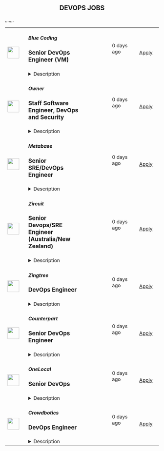 <div align="center"><h2>DEVOPS JOBS</h2></div><table><tr>
                <td width="100" height="100" rowspan="2">
                    <img src="https://media.licdn.com/dms/image/C4D0BAQHlK67hgnhzQw/company-logo_200_200/0/1631346154820?e=2147483647&v=beta&t=_R2Ssj7L_f4xqmSCcq0nOLCyCz0QN2lFnHssxxhj3YY" width="38px" height="auto">
                </td>
                <td width="300">
                    <h5>Blue Coding</h5>
                    <h3>Senior DevOps Engineer (VM)</h3>
                </td>
                <td width="300">
                    <code></code>
                </td>
                <td width="200">
                <text>0 days ago</text>
                </td>
                <td width="100" rowspan="2">
                <a href="https://jobs.lever.co/bluecoding/674b25d7-efbf-4877-affc-a7d27556528d" align="right" target="_blank">Apply</a>
                </td>
            </tr>
            <tr>
                <td colspan="3">
                <details><summary>Description</summary>
                <div><i style="font-size: 18px">Do you want to earn a salary in USD?&nbsp;</i></div><div><i style="font-size: 18px">Would you like to work from wherever you want?</i></div><div><i style="font-size: 18px">Would you like to be a part of the leading next-gen software developers?&nbsp;</i></div><div><br></div><div><b style="font-size: 24px">Hi, you finally found us!</b><span style="font-size: 24px">&nbsp;</span></div><div><br></div><div><b style="font-size: 24px">Why work at Blue Coding?</b><span style="font-size: 24px">&nbsp;</span></div><div><br></div><div>At Blue Coding we specialize in hiring excellent developers and amazing people from all over Latin America and other parts of the world. For the past 10 years, we’ve helped cutting-edge companies in the United States and Canada -both large and small, build great development teams and develop great products. Online shops, digital agencies, SaaS providers, and software consulting firms are a few of our clients. Our team of over 100 engineers is distributed in more than 10 countries across the Americas. We are a fully remote company working with a wide array of technologies and have expertise in every stage of the software development process.&nbsp;&nbsp;</div><div><br></div><div>Our team is highly connected, united, and culturally diverse, and our collaborators are involved in many initiatives around the world, from wildlife preservation to volunteering at local charities. We also participate in group activities like movie nights, trivia, and meme competitions. We stand for honesty, fairness, respect, efficiency, hard work, and cooperation.</div><div><br></div><div><b style="font-size: 24px;">What are we looking for?</b></div><div><br></div><div>In this opportunity, we are looking for a Senior DevOps Engineer to work with one of our foreign clients, who is a market leader in the consultation, design, procurement, implementation, and ongoing managed services for technology services for mid to large global enterprises. As a Telecom Managed Service company, they partner with over 300 service providers globally to help customers with technology design and find the best solutions to meet their needs.</div><div><br></div><div>You'll be the first hire in the DevOps team and will help the client with the new infrastructure they recently migrated to. They are looking for someone who can provide input and guidance into what they can improve and also implement new tools and ideas for their workflows to work smoothly. </div><div><br></div><div>If you are independent, a great communicator, a problem solver, and have strong attention to detail, this is a great fit for you! Our jobs are fully remote – as long as you have the skills and can get the work done well, you can work anywhere in the listed countries you want.</div><div><br></div><div>If you have the skills and can get the job done, join us and work from anywhere you want!</div><h3>Here are some of the exciting day-to-day challenges you will face in this role:</h3><li>Work closely and own all of the client's DevOps infrastructure and pipeline, ensuring it works smoothly.</li><li>Provide insights and guidance with architectural design.</li><li>Make improvements and modifications.</li><li>Review their infrastructure and see what can be improved.</li><li>Extend pipelines.</li><li>Maintain server infrastructure and develop best practices.</li><li>Build and maintain automated CI/CD deployment plans.</li><li>Implement tools for automation, monitoring, and logging of applications.</li><li>Collaborate with other internal stakeholders to provide technical support to staff.</li><li>&nbsp;Write and maintain Infrastructure and CI/CD documentation.</li>,<h3>You will shine if you have:</h3><li>Strong experience as a DevOps developer or similar role.</li><li>Strong hands-on experience with AWS products such as IAM, S3, ECR, ECS, EC2, RDS, and Cloudwatch.</li><li>Experience with Docker</li><li>Experience with CI/CD</li><li>Experience with GitHub and GitHub action</li><li>Experience with Infrastructure as Code - Terraform</li>,<h3>It doesn't hurt if you also have:</h3><li>Familiarity with Ruby on Rails.</li>,<h3>Here are some of the perks we offer you:</h3><li>Salary in USD</li><li>Long-term</li><li>Flexible schedule (within US Time zones)</li><li>100% Remote</li><div><b style="font-size: 24px">Hey, you are still here!</b><span style="font-size: 24px">&nbsp;</span></div><div><br></div><div>So, let us ask a few questions. Do you like working in a friendly environment? Are you fluent in English? Do you have a strong work ethic, are detail-oriented and have an ownership mentality? And most importantly do you love music and puppies? If so, then what are you waiting for? Come join our team and become part of this awesome company! We will be expecting you.</div>
                </details>
                </td>
            </tr>,<tr>
                <td width="100" height="100" rowspan="2">
                    <img src="https://avatars.githubusercontent.com/u/87661266?s=200&v=4" width="38px" height="auto">
                </td>
                <td width="300">
                    <h5>Owner</h5>
                    <h3>Staff Software Engineer, DevOps and Security</h3>
                </td>
                <td width="300">
                    <code></code>
                </td>
                <td width="200">
                <text>0 days ago</text>
                </td>
                <td width="100" rowspan="2">
                <a href="https://jobs.lever.co/owner/268ea114-3243-4d4d-97cc-49471b9ddf68" align="right" target="_blank">Apply</a>
                </td>
            </tr>
            <tr>
                <td colspan="3">
                <details><summary>Description</summary>
                <div><span style="font-size: 18px">👋&nbsp;</span><b><span style="font-size: 18px">About&nbsp;</span></b><a href="http://owner.com/"><b><span style="font-size: 18px">Owner.com</span></b></a></div><div>Owner is the all-in-one platform that restaurants use to succeed online.</div><div><br></div><div>Thousands of restaurant owners use our tools to build their website, drive online orders, create their own branded app, manage their customer relationships, and set up marketing automations.</div><div><br></div><div>You can think of it as Shopify meets HubSpot, but specifically for restaurants.</div><div><br></div><div>Learn more about the problems we are solving for our customers&nbsp;<a href="https://www.owner.com/our-story">here</a>.</div><div><br></div><div><span style="font-size: 18px">🌎&nbsp;</span><b><span style="font-size: 18px">Our vision</span></b></div><div>We’re starting by helping independent restaurants succeed online.</div><div><br></div><div>But it’s not just restaurants that need our help. Most local businesses are struggling with these same problems. Huge technology corporations are taking their customers, bleeding their profits, and making it hard for them to survive.</div><div>Once we nail the solution for restaurants&nbsp;–&nbsp;we’ll scale it into every other local business type.</div><div><br></div><div>In the future we envision, tens of millions of local business owners will use our technology to succeed in the digital age.</div><div><br></div><div><span style="font-size: 18px">🚀&nbsp;</span><b><span style="font-size: 18px">Our traction</span></b></div><div>In just over 3 years we've generated&nbsp;tens of millions in revenue, served millions of guests, and processed hundreds of millions of online orders.</div><div><br></div><div>More importantly, we’ve helped thousands of restaurant owners save their businesses - and not&nbsp; only survive, but thrive.</div><div><br></div><div><span style="font-size: 18px">⭐&nbsp;</span><b><span style="font-size: 18px">Our team</span></b></div><div>Our team grew from under 100 to nearly 200 talented people in 2024. We’ve got top talent from the most successful companies in SMB software, including: Shopify, HubSpot, DoorDash, ServiceTitan, Rappi, Faire and Stripe.</div><div><br></div><div>We’ll be scaling even faster in 2025 to keep pace with our customer growth.</div><div><br></div><div><span style="font-size: 18px">🌆&nbsp;</span><b><span style="font-size: 18px">Where we work</span></b></div><div>Owner is a remote-first, global company headquartered in San Francisco, with a sales hub in Toronto. For a few of our roles we prioritize in-person collaboration at one of our office locations. Most of our employees are distributed throughout the globe. Please review the role description and discuss with your recruiter for more details on location!</div><div><br></div><div><span style="font-size: 1em;">🔍</span><b> Why we’re looking for you</b></div><div><br></div><div>We are seeking a visionary Staff-level Developer Ops and Security Engineer to lead our efforts in integrating security throughout our development processes. Your expertise will be crucial in building and maintaining a secure, scalable, and efficient application layer that supports our rapid growth. You'll work closely with technology teams to implement best practices, automate security processes, and foster a culture of security-first thinking across the organization.</div><div><br></div><div>Our Stack:</div><div>Backend: <a rel="noopener noreferrer" class="postings-link" href="http://Node.js">Node.js</a>, Mongo, AWS</div><div>Frontend: React, <a rel="noopener noreferrer" class="postings-link" href="http://Next.js">Next.js</a>, Vue</div><div>Typescript everywhere</div><div><br></div><div>This role is 100% remote and can be based anywhere in the United States or Canada.</div><div><span style="font-size: 1em;">🔍</span><b> Why we’re looking for you</b></div><div><br></div><div>We are seeking a visionary Staff-level Developer Ops and Security Engineer to lead our efforts in integrating security throughout our development processes. Your expertise will be crucial in building and maintaining a secure, scalable, and efficient application layer that supports our rapid growth. You'll work closely with technology teams to implement best practices, automate security processes, and foster a culture of security-first thinking across the organization.</div><div><br></div><div>Our Stack:</div><div>Backend: <a href="http://Node.js" class="postings-link" target="_blank" rel="noopener noreferrer">Node.js</a>, Mongo, AWS</div><div>Frontend: React, <a href="http://Next.js" class="postings-link" target="_blank" rel="noopener noreferrer">Next.js</a>, Vue</div><div>Typescript everywhere</div><div><br></div><div>This role is 100% remote and can be based anywhere in the United States or Canada.</div><h3>💥 The impact you will have</h3><li>Implement "shift-left" security strategies, integrating automated security practices early in the development lifecycle to prevent vulnerabilities</li><li>Develop and maintain secure CI/CD pipelines, integrating automated security testing and vulnerability scanning</li><li>Implement Infrastructure as Code (IaC) practices to ensure consistent and secure deployments across environments</li><li>Enhance our cloud security posture through proper configuration, monitoring, and incident response procedures</li><li>Collaborate with development teams to integrate security best practices into the software development lifecycle</li><li>Mentor and guide other team members on DevSecOps practices and security principles</li><h3>🤝 Who you’ll work with</h3><li>This role will be part of our small but mighty Platform Eng group.</li><li>You will work closely with engineers across the technology org, our product managers, and other members of the Platform Eng group.</li><h3>✅ What we’re looking for</h3><li>6+ years of experience in DevOps, with a strong focus on security practices and principles</li><li>Extensive experience with cloud platforms (AWS, Azure) and containerization technologies (Docker, Kubernetes)</li><li>Proficiency in Infrastructure as Code tools (e.g., Terraform, CloudFormation) and CI/CD pipelines</li><li>Strong understanding of security best practices, compliance requirements (e.g., SOC 2, GDPR), and common vulnerabilities</li><li>Experience implementing and managing security tools for vulnerability scanning, SAST/DAST, and secrets management</li><li>Excellent communication skills with the ability to articulate complex security concepts to technical and non-technical stakeholders</li><li>Track record of successfully leading and implementing DevSecOps initiatives in fast-paced environments</li><h3>🏆 Pay and benefits</h3><li>The estimated base salary range for this role is $200 - 230K plus a generous pre-IPO equity package</li><li>Other benefits include comprehensive health coverage, work from anywhere (100% remote workplace), unlimited PTO - plus extra fun perks!</li><div><br></div><div><b><span style="font-size: 10px">🚩 Notice - Employment Scams</span></b></div><div><span style="font-size: 10px">Communication from our team regarding job opportunities will only be made by an Owner employee with an @owner.com email address.</span></div><div><span style="font-size: 10px">We do not conduct interviews over email or chat platforms, and we will never ask you to provide personal or financial information such as your mailing address, social security number, credit card numbers or banking information.&nbsp; If you believe you are being contacted by scammer, please mark the communication as "phishing" or “spam” and do not respond.</span></div><div><span style="font-size: 18px">👋&nbsp;</span><b><span style="font-size: 18px">About&nbsp;</span></b><a href="http://owner.com/"><b><span style="font-size: 18px">Owner.com</span></b></a></div><div>Owner is the all-in-one platform that restaurants use to succeed online.</div><div><br></div><div>Thousands of restaurant owners use our tools to build their website, drive online orders, create their own branded app, manage their customer relationships, and set up marketing automations.</div><div><br></div><div>You can think of it as Shopify meets HubSpot, but specifically for restaurants.</div><div><br></div><div>Learn more about the problems we are solving for our customers&nbsp;<a href="https://www.owner.com/our-story">here</a>.</div><div><br></div><div><span style="font-size: 18px">🌎&nbsp;</span><b><span style="font-size: 18px">Our vision</span></b></div><div>We’re starting by helping independent restaurants succeed online.</div><div><br></div><div>But it’s not just restaurants that need our help. Most local businesses are struggling with these same problems. Huge technology corporations are taking their customers, bleeding their profits, and making it hard for them to survive.</div><div>Once we nail the solution for restaurants&nbsp;–&nbsp;we’ll scale it into every other local business type.</div><div><br></div><div>In the future we envision, tens of millions of local business owners will use our technology to succeed in the digital age.</div><div><br></div><div><span style="font-size: 18px">🚀&nbsp;</span><b><span style="font-size: 18px">Our traction</span></b></div><div>In just over 3 years we've generated&nbsp;tens of millions in revenue, served millions of guests, and processed hundreds of millions of online orders.</div><div><br></div><div>More importantly, we’ve helped thousands of restaurant owners save their businesses - and not&nbsp; only survive, but thrive.</div><div><br></div><div><span style="font-size: 18px">⭐&nbsp;</span><b><span style="font-size: 18px">Our team</span></b></div><div>Our team grew from under 100 to nearly 200 talented people in 2024. We’ve got top talent from the most successful companies in SMB software, including: Shopify, HubSpot, DoorDash, ServiceTitan, Rappi, Faire and Stripe.</div><div><br></div><div>We’ll be scaling even faster in 2025 to keep pace with our customer growth.</div><div><br></div><div><span style="font-size: 18px">🌆&nbsp;</span><b><span style="font-size: 18px">Where we work</span></b></div><div>Owner is a remote-first, global company headquartered in San Francisco, with a sales hub in Toronto. For a few of our roles we prioritize in-person collaboration at one of our office locations. Most of our employees are distributed throughout the globe. Please review the role description and discuss with your recruiter for more details on location!</div>
                </details>
                </td>
            </tr>,<tr>
                <td width="100" height="100" rowspan="2">
                    <img src="https://avatars.githubusercontent.com/u/10520629?s=200&v=4" width="38px" height="auto">
                </td>
                <td width="300">
                    <h5>Metabase</h5>
                    <h3>Senior SRE/DevOps Engineer</h3>
                </td>
                <td width="300">
                    <code></code>
                </td>
                <td width="200">
                <text>0 days ago</text>
                </td>
                <td width="100" rowspan="2">
                <a href="https://jobs.lever.co/metabase/1b702919-4d0b-4085-baec-8947f9b7e4ee" align="right" target="_blank">Apply</a>
                </td>
            </tr>
            <tr>
                <td colspan="3">
                <details><summary>Description</summary>
                <div>Metabase is the easiest way for people to get insights from their data, from tiny startups who get up and running quickly to major corporations with tens of thousands of users. That's why people <a class="postings-link" href="https://www.metabase.com/love">love us</a>.</div><div><br></div><div>We bring data tools with the elegance and simplicity of consumer products to the crufty world of enterprise business intelligence. We provide an opinionated open source starting point for how companies should measure, analyze and share their data, which is used by tens of thousands of companies.</div><div><br></div><div>Tens of thousands of companies use Metabase every day to answer questions about their data. While we seek to become the de-facto self-managed open source analytics software for organizations everywhere, many customers want an ability to use Metabase without worrying about the operational details of self-hosting. That’s why we recently launched our Metabase Cloud product. We’re looking for operations engineers to help build out and run our new and quickly growing ‘Metabase Cloud’ hosted product.</div><div>Tens of thousands of companies use Metabase every day to answer questions about their data. While we seek to become the de-facto self-managed open source analytics software for organizations everywhere, many customers want an ability to use Metabase without worrying about the operational details of self-hosting. That’s why we recently launched our Metabase Cloud product. We’re looking for operations engineers to help build out and run our new and quickly growing ‘Metabase Cloud’ hosted product.</div><h3>You will:</h3><li>Own and operate our application stack and AWS infrastructure to orchestrate and manage our hosted customer instances of Metabase</li><li>Debug runtime issues across the different levels of our application stack and hosting stack.</li><li>Develop and build our internal tooling and automation to manage the lifecycle of a hosted Metabase installation, from purchase to deployment, zero-downtime upgrades, and general operational health</li><li>Continuously improve our automated deployments and testing</li><h3>We're looking for someone who:</h3><li>Is thoughtful and careful</li><li>Compulsively automates everything and documents it</li><li>Is able to make solid technical judgements and back them up articulately</li><li>Has at least 5 years of experience building and operating <b>production</b> infrastructure, ideally on public cloud</li><li>Strong <b>Kubernetes</b> and <b>AWS </b>experience</li><li>Strong experience with IaC and <b>Terraform</b></li><li>Can write high quality and readable code in a modern language (e.g. Python, Go, etc.)</li><li>Experience with modern monitoring stacks (e.g Prometheus/Grafana/Datadog) </li><h3>Projects you could work on:</h3><li>Multi-region hosting </li><li>Automate EKS cluster provisioning </li><li>Extend our CRDs and Operators </li><li>Improve the RDS sharding strategy for our multi-tenant platform</li><li>Unify and improve our CI/CD platforms</li><li>Collaborate with core application developers on changes to improve our application metrics, deployment speeds and CI integration.</li><li>Maintain our SOC2 compliance and security posture </li><div><br></div><div><br></div><div>We're a global team (50% outside the US), fully distributed (from Thailand to California), who get things done asynchronously, with plenty of uninterrupted time, supporting each other to do the best work of our careers. We offer flexibility (define your own schedule and work from wherever you want), autonomy, and an environment that fosters growth, learning, and development. We're relentlessly user-focused and believe in building long-term value, not short-term hacks. And we raised a $30M Series B to take our approach to the next level for years to come.</div><div><br></div><div><span style="font-size: 10px">For U.S. applicants: Metabase participates in the federal E-Verify program, which confirms employment authorization of newly hired U.S. based employees. E-Verify is not used as a tool to pre-screen candidates and is only initiated upon hire.</span></div><div><br></div><div><span style="font-size: 10px"><a href="https://www.e-verify.gov/sites/default/files/everify/posters/EVerifyParticipationPoster.pdf"><u>E-Verify Participation Notice</u></a> (English/Spanish)</span></div><div><span style="font-size: 10px"><a href="https://www.e-verify.gov/sites/default/files/everify/posters/IER_RightToWorkPoster%20Eng_Es.pdf"><u>Right to Work Notice</u></a> (English/Spanish)</span></div><div>Metabase is the easiest way for people to get insights from their data, from tiny startups who get up and running quickly to major corporations with tens of thousands of users. That's why people <a href="https://www.metabase.com/love" class="postings-link">love us</a>.</div><div><br></div><div>We bring data tools with the elegance and simplicity of consumer products to the crufty world of enterprise business intelligence. We provide an opinionated open source starting point for how companies should measure, analyze and share their data, which is used by tens of thousands of companies.</div>
                </details>
                </td>
            </tr>,<tr>
                <td width="100" height="100" rowspan="2">
                    <img src="https://cdn4.cdn-telegram.org/file/XPlaqlEUknW_svqT3QMieRjyIQZ2HZb9eyjvCZebDNphks5dEmgFZRW4Md5S1cNriHEcPjz3gMSvds9evwWplAnNoxgMJPgEW9aHC0O6iP6wrF6uMQ7FTQC-vOfpi5FnKk4tbrf-mqll8s-QMol8kQNfN1hAYNxzoDpz9H705TGnavueQh8NI2H3P6jCdc11Pb6LRrElPJ3SkhqhLqprt6VVgJ-JlDl1zbxiR1t6unqaZ3e9tH_QB04DPropM2dvCsPV2MmmuUEMVcbHUif2vtjv4NWB1HeBxBvZwh0K6VCRioug1LAj7VeGI4SeMuvj2Sdrwq3zV2vmgbXFB4e28g.jpg" width="38px" height="auto">
                </td>
                <td width="300">
                    <h5>Zircuit</h5>
                    <h3>Senior Devops/SRE Engineer (Australia/New Zealand)</h3>
                </td>
                <td width="300">
                    <code></code>
                </td>
                <td width="200">
                <text>0 days ago</text>
                </td>
                <td width="100" rowspan="2">
                <a href="https://jobs.ashbyhq.com/Zircuit/5589614c-06a1-479d-8834-3d0fc4397613" align="right" target="_blank">Apply</a>
                </td>
            </tr>
            <tr>
                <td colspan="3">
                <details><summary>Description</summary>
                <p style="min-height:1.5em"><strong>Summary</strong></p><p style="min-height:1.5em">As a Senior DevOps Engineer, you'll be at the forefront of ZK rollup technology, playing a crucial role in optimizing our mission-critical infrastructure. You'll work closely with our tight-knit, elite team to maintain, update, and deploy new features to Zircuit. </p><p style="min-height:1.5em">We are seeking a candidate in the UTC+12 time zone region (ideally in Australia or New Zealand) who is reliable, detail-oriented, and collaborative. The ideal candidate should excel at problem-solving and be capable of contributing to sound decision-making, even in high-pressure situations.</p><p style="min-height:1.5em">If this sounds like you, then we highly encourage you to apply!</p><p style="min-height:1.5em"></p><p style="min-height:1.5em"><strong>Expertise</strong></p><ul style="min-height:1.5em"><li><p style="min-height:1.5em">3-5 years experience as a DevOps Engineer, SRE, or similar software engineering role</p></li><li><p style="min-height:1.5em">Fluent in English, with strong writing and speaking skills</p></li><li><p style="min-height:1.5em">Experience with and advanced knowledge of Docker</p></li><li><p style="min-height:1.5em">Advanced knowledge and hands-on experience with Terraform. Proficiency in using Terraform for infrastructure-as-code</p></li><li><p style="min-height:1.5em">Advanced knowledge of Amazon Web Services</p></li><li><p style="min-height:1.5em">Good knowledge of Kubernetes, substantial experience deploying, managing, and scaling applications with Kubernetes, and basic familiarity with ArgoCD</p></li></ul><ul style="min-height:1.5em"><li><p style="min-height:1.5em">Nice to have - fluency in different programming languages, including Go, Rust, Python, and Javascript</p></li><li><p style="min-height:1.5em">Nice to have - hands-on experience with blockchain infrastructure, from node setup to data consumption from different providers (e.g. Infura, Alchemy, etc).</p></li><li><p style="min-height:1.5em">Nice to have - AWS Professional Certifications</p></li><li><p style="min-height:1.5em">Nice to have - experience with blockchain systems, bridges, and layer-2 solutions</p></li></ul><p style="min-height:1.5em"></p><p style="min-height:1.5em"><strong>Compensation &amp; Perks</strong></p><ul style="min-height:1.5em"><li><p style="min-height:1.5em">A competitive salary that matches your experience, plus performance bonuses and token grants</p></li><li><p style="min-height:1.5em">Work from anywhere, 100% remote, and flexible working hours</p></li><li><p style="min-height:1.5em">Generous paid time off, including maternity/paternity leave</p></li><li><p style="min-height:1.5em">Retirement/pension plan</p></li><li><p style="min-height:1.5em">Free gym membership, or any virtual alternative of your choice</p></li><li><p style="min-height:1.5em">Join all-expenses-paid retreats in exotic/exclusive locations with the team</p></li></ul>
                </details>
                </td>
            </tr>,<tr>
                <td width="100" height="100" rowspan="2">
                    <img src="https://avatars.githubusercontent.com/u/63677130?s=200&v=4" width="38px" height="auto">
                </td>
                <td width="300">
                    <h5>Zingtree</h5>
                    <h3>DevOps Engineer</h3>
                </td>
                <td width="300">
                    <code></code>
                </td>
                <td width="200">
                <text>0 days ago</text>
                </td>
                <td width="100" rowspan="2">
                <a href="https://jobs.lever.co/zingtree/c6fcc571-d422-4c7e-b357-6bdde2456043" align="right" target="_blank">Apply</a>
                </td>
            </tr>
            <tr>
                <td colspan="3">
                <details><summary>Description</summary>
                <div><span style="font-size: 16px;">Zingtree is the next gen, intelligent process automation platform that reimagines customer experience operations for top Customer Support leaders. With over 500 customers, including global enterprises like Optum, Corpay, Sony, SharkNinja, and Allianz, Zingtree transforms self-service, uncovers and implements automation opportunities, and makes every customer service agent an expert.</span></div><div><br></div><div><span style="font-size: 16px;">We are looking for a </span><b style="font-size: 16px;">Mid-Level DevOps Engineer</b><span style="font-size: 16px;"> to join our growing team. In this role, you will collaborate with development, operations, and infrastructure teams to automate and streamline our processes, build and maintain tools for deployment, monitoring, and operations, and troubleshoot and resolve issues in our development and production environments.</span></div><div><span style="font-size: 16px;">Zingtree is the next gen, intelligent process automation platform that reimagines customer experience operations for top Customer Support leaders. With over 500 customers, including global enterprises like Optum, Corpay, Sony, SharkNinja, and Allianz, Zingtree transforms self-service, uncovers and implements automation opportunities, and makes every customer service agent an expert.</span></div><div><br></div><div><span style="font-size: 16px;">We are looking for a </span><b style="font-size: 16px;">Mid-Level DevOps Engineer</b><span style="font-size: 16px;"> to join our growing team. In this role, you will collaborate with development, operations, and infrastructure teams to automate and streamline our processes, build and maintain tools for deployment, monitoring, and operations, and troubleshoot and resolve issues in our development and production environments.</span></div><h3>What You'll Do</h3><li>Design, implement, and maintain CI/CD pipelines for various applications.</li><li>Automate infrastructure provisioning using Infrastructure as Code (IaC) tools such as Terraform, CloudFormation</li><li>Monitor system performance and ensure reliability, scalability, and security of infrastructure.</li><li>Collaborate with software development teams to ensure continuous integration and continuous delivery best practices.</li><li>Manage cloud-based services (AWS, GCP) and ensure optimal performance and cost-efficiency.</li><li>Troubleshoot and resolve infrastructure and application-related issues in production environments.</li><li>Work on containerization and orchestration technologies like Docker and Kubernetes.</li><li>Implement and manage monitoring and alerting tools like Prometheus, Grafana, or ELK stack.</li><li>Ensure security best practices in all aspects of DevOps processes, including automating security checks in CI/CD pipelines.</li><li>Perform system upgrades and patch management as needed.</li><li>Document infrastructure and deployment processes and ensure knowledge transfer within the team.</li><h3>About You</h3><li><b>5+ years</b> of hands-on experience in DevOps or related roles.</li><li>Solid experience with <b>CI/CD pipelines</b> and tools like Github Actions, GitLab CI, Jenkins, CircleCI, etc.</li><li>Strong knowledge of <b>cloud platforms</b> (AWS, GCP) and associated services.</li><li>Proficiency in <b>containerization</b> and <b>orchestration</b> technologies such as Docker and Kubernetes and Argo.</li><li>Experience with <b>Infrastructure as Code (IaC)</b> tools like Terraform, CloudFormation, or Ansible.</li><li>Experience with monitoring tools (e.g., Prometheus, Grafana, ELK stack).</li><li>Good understanding of <b>networking, security</b>, and <b>firewall configurations</b>.</li><li>Experience with <b>version control systems</b> like Git and an understanding of branching strategies.</li><li>Familiarity with <b>Linux</b>/Unix systems administration and shell scripting.</li><li>Knowledge of <b>scripting languages</b> (Python, Bash, etc.) for automation.</li><li>Problem-solving mindset with attention to detail and strong analytical skills.</li><h3>Nice to have</h3><li>Expertise in AWS, Kubernetes</li><li>Experience with <b>microservices architecture</b> and managing services at scale.</li><li>Familiarity with <b>serverless technologies</b>.</li><li>Knowledge of <b>security best practices</b> in DevOps, including tools for vulnerability scanning and compliance checks.</li><h3>Soft Skills</h3><li>Strong collaboration and communication skills.</li><li>Ability to work independently and within a team environment.</li><li>Comfortable working in a fast-paced, dynamic environment with shifting priorities.</li><h3>What We Offer</h3><li>Competitive Compensation - We offer fair compensation packages&nbsp;</li><li>Comprehensive Health Benefits - 100% of employee premiums and 75%-80% of dependent premiums on most health, dental, and vision insurance are covered by us</li><li>401K plans - Add to your retirement planning (no employer matching at this time)</li><li>Paid Parental Leave - Paid time off for parents to spend time with their new child</li><li>Unlimited PTO - Take the time you need to recharge and bring your best self to work&nbsp;</li><li>Flexible Remote Work - Work from anywhere</li><li>Co-Working Reimbursement - Expense up to $200 a month on co-working space</li><li>Home Office Stipend - Receive up to $500 to create a great work environment at home, and $100 a month for Internet, phone, etc.</li><h3>Zingtree's Values</h3><li><b>Lead with action: </b>We are doers. We move fast with purpose, fearlessly blaze new trails, and fail fast and learn quickly, to achieve positive outcomes for our customers and the business.&nbsp;</li><li><b>People really matter: </b>We win as a team. We care about all humans—our customers and our employees—achieving professional greatness&nbsp;and making a meaningful impact on the world.</li><li><b>Ownership leads to results:</b> When we say we’ll deliver, we deliver. We act responsibly with integrity, high standards, and hold ourselves accountable to the results of our actions.</li><li><b>Expertise creates value:</b> We are learners. We continuously build and share knowledge, invest in growing ourselves, and put expertise into action to fully realize our potential and goals.</li><li><b>Transparency builds trust: </b>We respectfully tell it as it is. We are direct, honest, and open with the information that matters, and communicate in a caring way that builds stronger trusted relationships with each other.</li>
                </details>
                </td>
            </tr>,<tr>
                <td width="100" height="100" rowspan="2">
                    <img src="https://media.licdn.com/dms/image/v2/D560BAQEtAXn0ryOTBw/company-logo_200_200/company-logo_200_200/0/1694785555271/yourcounterpart_logo?e=1744243200&v=beta&t=-BEjbQP7PMMfAC5PtCYEgvJk4MuWZ4Bfzh54loGzpwo" width="38px" height="auto">
                </td>
                <td width="300">
                    <h5>Counterpart</h5>
                    <h3>Senior DevOps Engineer</h3>
                </td>
                <td width="300">
                    <code></code>
                </td>
                <td width="200">
                <text>0 days ago</text>
                </td>
                <td width="100" rowspan="2">
                <a href="https://job-boards.greenhouse.io/counterpart/jobs/4517224005" align="right" target="_blank">Apply</a>
                </td>
            </tr>
            <tr>
                <td colspan="3">
                <details><summary>Description</summary>
                &lt;p&gt;&lt;strong&gt;SENIOR DEVOPS ENGINEER&lt;/strong&gt;&lt;/p&gt;
&lt;p&gt;Counterpart is a modern management &amp;amp; professional liability insurance platform for the 21st century workplace. We offer products and services to help companies align the risks and incentives of creating great organizations. Our platform is designed to measure risk more efficiently using the most advanced rating system in the industry, while also proactively mitigating the risks of our insureds. Ultimately, we provide businesses with the framework to be the best versions of themselves. That’s where you come in.&lt;/p&gt;
&lt;p&gt;As a Senior DevOps Engineer, you will be a thought leader and prolific individual contributor to the infrastructure, dynamic data services, and tooling that we are leveraging to shape the future of insurance. You will help bridge the gap between Product, Insurance, and Data while architecting the infrastructure underneath our systems and ensuring we are prepared in production and ready to disrupt the industry. Think of the words Automation, Platform, Security, and Observability. In addition, you will interact with multiple development teams and help to set the culture, rituals, and processes that underpin a high functioning engineering team and the organization more broadly.&lt;/p&gt;
&lt;p&gt;&lt;strong&gt;YOU WILL&lt;/strong&gt;&lt;/p&gt;
&lt;p&gt;Below are some key projects we are working on. You will be a part of one or more of these objectives:&lt;/p&gt;
&lt;ul&gt;
&lt;li&gt;&lt;strong&gt;Modernize insurance application workflows&lt;/strong&gt;. We are enhancing our Django system to update and automate workflows for our Risk Engineering team. You will be responsible for migrating key parts of the UI and enhancing the backend to support the best user experience possible.&lt;/li&gt;
&lt;li&gt;&lt;strong&gt;Increase efficiency with AI&lt;/strong&gt;. Collaborate with the Data and Risk Engineering teams to leverage AI across our products via a React frontend. Process documents into actionable, structured information.&lt;/li&gt;
&lt;li&gt;&lt;strong&gt;Enable small businesses to manage HR with modern software&lt;/strong&gt;. Enhance our HR application to support its next phase of growth.&lt;/li&gt;
&lt;li&gt;&lt;strong&gt;Emerging Products&lt;/strong&gt;. Create new services to enable our Claims team to process a larger volume of complex claims across many different insurance lines.&lt;/li&gt;
&lt;li&gt;&lt;strong&gt;Standardize development processes&lt;/strong&gt;. Work with engineering leaders to create documentation, examples, and training for the wider team. Our goal is to standardize how we do work in our Python and Javascript code bases. This will have a huge impact on our quality as we grow.&lt;/li&gt;
&lt;/ul&gt;
&lt;p&gt;&lt;strong&gt;YOU HAVE&lt;/strong&gt;&lt;/p&gt;
&lt;ul&gt;
&lt;li&gt;A passion for programming and a love of building and experimentation&lt;/li&gt;
&lt;li&gt;5+ years of experience with AWS&lt;/li&gt;
&lt;li&gt;3+ years of experience with Python&lt;/li&gt;
&lt;li&gt;2+ years of experience with relational databases&lt;/li&gt;
&lt;li&gt;Experience with Terraform&lt;/li&gt;
&lt;li&gt;Effective communication &amp;amp; documentation skills&lt;/li&gt;
&lt;li&gt;Experience working on a remote team&lt;/li&gt;
&lt;li&gt;Experience leading infrastructure architecture and optimization.&lt;/li&gt;
&lt;/ul&gt;
&lt;p&gt;&lt;strong&gt;Who you will work with&lt;/strong&gt;&lt;/p&gt;
&lt;ul&gt;
&lt;li&gt;&lt;strong&gt;Derrick Franco, Engineering Manager:&lt;/strong&gt; After teaching himself to code at 13, Derrick went on to co-found Jumpstart in addition to building out the technical divisions at InvestorsAlley and Phinaz Media Group. Nowadays Derrick spends his time reading, with his wife, and working on his podcast The Future of Work Project.&lt;/li&gt;
&lt;li&gt;&lt;strong&gt;Julian Prokay, Engineering Manager: &lt;/strong&gt;A veteran of the SaaS space with experience working on both student systems and construction management software. In his free time, he enjoys history podcasts and fantasy literature.&lt;/li&gt;
&lt;li&gt;&lt;strong&gt;Ron Alexessen, Engineering Manager: &lt;/strong&gt;Ron has experience at large companies like Hewlett-Packard, New Relic, and Rackspace and feels most impactful at small firms and startups. Embracing a chaordic style, both at work and home, is just right. For balance, Ron climbs, runs, and plays a supporting role for his active teenagers.&lt;/li&gt;
&lt;li&gt;&lt;strong&gt;David Drake, Engineering Manager: &lt;/strong&gt;David combines a theatre degree, a programming degree, and 17 years of professional software experience to bring heart and technical expertise to his engineering teams. A former founder with a Commodore 64 tattoo, he balances his passion for technology with time spent with his partner and 9-year-old daughter, as well as hobbies like reading, meditation, cooking, and exploring the outdoors.&lt;/li&gt;
&lt;li&gt;&lt;strong&gt;Newton Troung, Engineering Manager&lt;/strong&gt;: Newton joins Counterpart with 7+ years of experience in platform and data engineering. In his last company Thrive Market, he had a hand in building out new microservices and architecting data pipelines with Airflow and Spark. He&#39;s vegetarian and loves trying new restaurants when traveling. Nowadays he&#39;s busy keeping up with his 2-year-old and doing outdoor activities with his family.&amp;nbsp;&lt;/li&gt;
&lt;/ul&gt;
&lt;p&gt;Our estimated pay range for this role is $185,000 to $220,000. Base salary is determined by a variety of factors, including but not limited to, market data, location, internal equitability, and experience.&lt;/p&gt;
&lt;p&gt;We are committed to being a welcoming and inclusive workplace for everyone, and we are intentional about making sure people feel respected, supported and connected at work—regardless of who you are or where you come from. We value and celebrate our differences and we believe being open about who we are allows us to do the best work of our lives.&lt;/p&gt;
&lt;p&gt;We are an Equal Opportunity Employer. We do not discriminate against qualified applicants or employees on the basis of race, color, religion, gender identity, sex, sexual preference, sexual identity, pregnancy, national origin, ancestry, citizenship, age, marital status, physical disability, mental disability, medical condition, military status, or any other characteristic protected by federal, state, or local law, rule, or regulation.&lt;/p&gt;
                </details>
                </td>
            </tr>,<tr>
                <td width="100" height="100" rowspan="2">
                    <img src="https://photos.wellfound.com/startups/i/257661-3abe9f68928f2e0407dca967aca86e67-medium_jpg.jpg" width="38px" height="auto">
                </td>
                <td width="300">
                    <h5>OneLocal</h5>
                    <h3>Senior DevOps</h3>
                </td>
                <td width="300">
                    <code></code>
                </td>
                <td width="200">
                <text>0 days ago</text>
                </td>
                <td width="100" rowspan="2">
                <a href="https://boards.greenhouse.io/onelocal/jobs/5346874004" align="right" target="_blank">Apply</a>
                </td>
            </tr>
            <tr>
                <td colspan="3">
                <details><summary>Description</summary>
                &lt;p&gt;OneLocal is transforming the B2B sector with its innovative white-label marketing platform. Drawing on years of proven success in accelerating local business growth, we&#39;ve fine-tuned our expertise in developing unparalleled digital presences for thousands of merchants. Now, we&#39;re strategically partnering with leading software providers and franchisors to deliver a comprehensive, in-house marketing powerhouse for their SMB clients. Our sophisticated, AI-driven agency-in-a-box equips merchants with the competitive advantage essential for achieving market dominance and driving business expansion.&lt;/p&gt;
&lt;p&gt;We are looking for talented and passionate individuals to embed the latest AI technology into our platform. We pride ourselves in our open and dynamic culture, our diversity, and being committed to a workplace where we all feel that we can be ourselves.&lt;/p&gt;
&lt;p&gt;&lt;strong&gt;Job Overview&lt;/strong&gt;&lt;/p&gt;
&lt;p&gt;We are on the hunt for a seasoned Senior DevOps Engineer with a strong background in cloud observability, container orchestration, cloud operations, and incident response. The ideal candidate will have experience working with FinOps, CICD, developer tools, repository and source control architecture, developer build environments, and ensuring data storage efficiency.&lt;/p&gt;
&lt;p&gt;&lt;strong&gt;Essential Duties and Responsibilities:&lt;/strong&gt;&lt;/p&gt;
&lt;ul&gt;
&lt;li&gt;&amp;nbsp;Cloud Observability: Implement and manage advanced cloud observability tools to monitor and optimize system performance, ensuring high availability and reliability for our service offerings.&lt;/li&gt;
&lt;li&gt;&amp;nbsp;Cloud Expertise: Demonstrate proficiency in one of the major cloud platforms (AWS, Azure, or Google Cloud) to architect, manage, and optimize scalable cloud infrastructures.&lt;/li&gt;
&lt;li&gt;&amp;nbsp;Operations &amp;amp; Incident Response: Lead the incident response process utilizing tools like PagerDuty or equivalent to ensure swift identification, management, and resolution of critical issues, maintaining service continuity.&lt;/li&gt;
&lt;li&gt;&amp;nbsp;FinOps: Analyze and manage cloud costs effectively using FinOps principles, employing various tools and aggregators to ensure cost efficiency and resource optimization.&lt;/li&gt;
&lt;li&gt;&amp;nbsp;CICD: Design, implement, and maintain continuous integration and continuous deployment (CICD) pipelines to enhance development workflows and delivery cycles.&lt;/li&gt;
&lt;li&gt;&amp;nbsp;Developer Tools: Advance the use of modern developer tools, including AI-powered assistants like GitHub Copilot, to streamline coding practices and enhance overall productivity.&lt;/li&gt;
&lt;li&gt;&amp;nbsp;Repository and Source Control Architecture: Architect and manage repository structures and source control processes to support development teams in effectively collaborating and maintaining code quality.&lt;/li&gt;
&lt;li&gt;&amp;nbsp;Developer Build Environments: Create and optimize developer build environments to facilitate smooth and efficient development, testing, and deployment processes.&lt;/li&gt;
&lt;li&gt;&amp;nbsp;Data Storage Efficiency: Design strategies and systems for efficient data storage, ensuring optimal performance, cost management, and scalability of storage solutions.&lt;/li&gt;
&lt;/ul&gt;
&lt;p&gt;&lt;strong&gt;Requirements:&lt;/strong&gt;&lt;/p&gt;
&lt;ul&gt;
&lt;li&gt;Minimum of 5 years of relevant experience in a DevOps role, with a focus on cloud observability, container orchestration, and cloud operations.&lt;/li&gt;
&lt;li&gt;Cloud Expertise: In-depth knowledge and hands-on experience with one of the major cloud platforms (AWS, Azure, Google Cloud).&lt;/li&gt;
&lt;li&gt;Incident Response: Familiarity with incident management tools like PagerDuty or equivalent, with a track record of handling and resolving critical incidents.&lt;/li&gt;
&lt;li&gt;FinOps: Strong understanding of Financial Operations (FinOps) principles and experience with tools and techniques for managing cloud costs.&lt;/li&gt;
&lt;li&gt;CICD Pipelines: Demonstrable experience in designing and maintaining CICD pipelines using tools such as Jenkins, GitLab CI, or similar.&lt;/li&gt;
&lt;li&gt;Source Control: Expertise in repository management and source control systems, particularly with Git, GitHub, GitLab, or similar platforms.&lt;/li&gt;
&lt;li&gt;Build Environments: Experience in creating and optimizing developer build environments, ensuring they are efficient and conducive to high-quality code production.&lt;/li&gt;
&lt;li&gt;Data Storage: Proficiency in designing and managing data storage solutions that balance performance with cost-efficiency, considering scalability requirements.&lt;/li&gt;
&lt;li&gt;Problem-Solving Skills: Strong analytical and troubleshooting skills to resolve complex technical issues and optimize system performance.&lt;/li&gt;
&lt;li&gt;Collaboration: Excellent communication and collaboration skills to work effectively with cross-functional teams, fostering a culture of continuous improvement.&lt;/li&gt;
&lt;li&gt;Experience in implementing and managing Infrastructure as Code (IaC) tools such as Terraform and Pulumi&lt;/li&gt;
&lt;/ul&gt;
&lt;p&gt;&lt;strong&gt;Plus&lt;/strong&gt;&lt;/p&gt;
&lt;ul&gt;
&lt;li&gt;AWS specialization and certification&lt;/li&gt;
&lt;li&gt;Familiarity with security best practices and compliance standards in cloud environments.&lt;/li&gt;
&lt;li&gt;Developer Tools: Proficiency with modern developer tools, including AI-powered assistants like GitHub Copilot, and a solid understanding of their impact on the development lifecycle.&lt;/li&gt;
&lt;/ul&gt;
&lt;p&gt;&lt;strong&gt;Why You’ll Love Working Here:&lt;/strong&gt;&lt;/p&gt;
&lt;ul&gt;
&lt;li&gt;Remote first: We have committed to a remote-first work environment. This means our roles are open to candidates who can work between the core hours of 9am - 5pm EST&lt;/li&gt;
&lt;li&gt;3 weeks paid vacation + 5 paid personal days&lt;/li&gt;
&lt;li&gt;Stock options in a YC backed start-up&lt;/li&gt;
&lt;li&gt;Virtual social events: coffee chats with your colleagues and weekly happy hours!&lt;/li&gt;
&lt;/ul&gt;
&lt;p&gt;At OneLocal, we are committed to building and fostering an environment where our employees feel included, valued, and heard. Our belief is that a strong commitment to diversity and inclusion enables us to truly create the best company culture possible. We strongly encourage applications from candidates of all backgrounds, experience, and perspectives regardless of race, gender, sexual orientation, marital status, age, citizenship, disability, and national origin.&lt;/p&gt;
                </details>
                </td>
            </tr>,<tr>
                <td width="100" height="100" rowspan="2">
                    <img src="https://avatars.githubusercontent.com/u/24393677?s=200&v=4" width="38px" height="auto">
                </td>
                <td width="300">
                    <h5>Crowdbotics</h5>
                    <h3>DevOps Engineer </h3>
                </td>
                <td width="300">
                    <code></code>
                </td>
                <td width="200">
                <text>0 days ago</text>
                </td>
                <td width="100" rowspan="2">
                <a href="https://job-boards.greenhouse.io/crowdbotics/jobs/4632726007" align="right" target="_blank">Apply</a>
                </td>
            </tr>
            <tr>
                <td colspan="3">
                <details><summary>Description</summary>
                &lt;div class=&quot;content-intro&quot;&gt;&lt;p&gt;Crowdbotics is on a mission to radically transform the software development lifecycle by unlocking the code you’ve already built, so you can focus on the code that makes a difference. Our software development platform uses generative AI to help systematically reuse plans, specs and code so you can focus on the code that makes a difference – just the new, differentiated capabilities. The Crowdbotics platform helps enterprises build applications with unprecedented speed, efficiency and less risk.&lt;br&gt;&lt;/p&gt;&lt;/div&gt;&lt;p&gt;We&#39;re seeking a Senior DevOps Engineer who believes in our mission and shares our vision of a world where anyone can build software - at scale.&amp;nbsp;&lt;br&gt;&lt;br&gt;&lt;strong&gt;Responsibilities&lt;/strong&gt;:&amp;nbsp;&lt;/p&gt;
&lt;ul&gt;
&lt;li&gt;Expertise with Kubernetes, deployments, Helm charts, knative.&lt;/li&gt;
&lt;li&gt;Experience configuring and using various monitoring tools and dashboards: Grafana, Sentry, or similar.&lt;/li&gt;
&lt;li&gt;Provisioning and managing multi-cloud infrastructure on Azure, AWS, and GCP using IaC tools like Terraform.&lt;/li&gt;
&lt;li&gt;Setup and configuration of metric pipelines and databases.&lt;/li&gt;
&lt;li&gt;Monitoring and alerting for critical system metrics&lt;/li&gt;
&lt;li&gt;Improving the uptime and reliability of core services&lt;/li&gt;
&lt;/ul&gt;
&lt;p&gt;&lt;strong&gt;Requirements:&amp;nbsp;&lt;/strong&gt;&lt;/p&gt;
&lt;ul&gt;
&lt;li&gt;5+ years experience as a DevOps Engineer, preferably with a SaaS or B2B organization&lt;/li&gt;
&lt;li&gt;3+ years experience with Azure or similar.&lt;/li&gt;
&lt;li&gt;Experience with container orchestration systems for automating software deployment, scaling, and management.&amp;nbsp;&amp;nbsp;&lt;/li&gt;
&lt;li&gt;Experience with setting up and managing CI/CD pipelines&lt;/li&gt;
&lt;li&gt;Experience with GitHub Actions.&lt;/li&gt;
&lt;li&gt;Knowledge of Python&amp;nbsp;&lt;br&gt;&lt;/li&gt;
&lt;li&gt;Experience working on agile teams&lt;/li&gt;
&lt;li&gt;Experience with Kubernetes is a must&lt;/li&gt;
&lt;li&gt;Empathic and good communicator&lt;/li&gt;
&lt;li&gt;Excellent proficiency in English, with strong written and verbal communication skills.&lt;/li&gt;
&lt;/ul&gt;
&lt;h3&gt;&lt;strong&gt;Bonus attributes:&amp;nbsp;&lt;/strong&gt;&lt;/h3&gt;
&lt;ul&gt;
&lt;li&gt;Previous remote work experience&lt;/li&gt;
&lt;li&gt;Previous experience with application development or no-code/low-code platforms&lt;/li&gt;
&lt;li&gt;Previous experience in an SRE role&lt;/li&gt;
&lt;/ul&gt;
&lt;p&gt;&lt;strong&gt;This position is open to candidates globally; however, you must be available to work during U.S. hours and follow a U.S. schedule.&lt;/strong&gt;&lt;/p&gt;&lt;div class=&quot;content-conclusion&quot;&gt;&lt;p&gt;&lt;strong&gt;&lt;strong data-stringify-type=&quot;bold&quot;&gt;For US based candidates only, &lt;/strong&gt;Crowdbotics is an E-Verify Employer and this organization participates in E-Verify.&lt;/strong&gt;&lt;br&gt;&lt;br&gt;&lt;/p&gt;&lt;/div&gt;
                </details>
                </td>
            </tr></table>